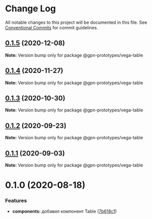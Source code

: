 # Change Log

All notable changes to this project will be documented in this file.
See [Conventional Commits](https://conventionalcommits.org) for commit guidelines.

## [0.1.5](https://github.com/gpn-prototypes/vega-ui/compare/@gpn-prototypes/vega-table@0.1.4...@gpn-prototypes/vega-table@0.1.5) (2020-12-08)

**Note:** Version bump only for package @gpn-prototypes/vega-table





## [0.1.4](https://github.com/gpn-prototypes/vega-ui/compare/@gpn-prototypes/vega-table@0.1.3...@gpn-prototypes/vega-table@0.1.4) (2020-11-27)

**Note:** Version bump only for package @gpn-prototypes/vega-table





## [0.1.3](https://github.com/gpn-prototypes/vega-ui/compare/@gpn-prototypes/vega-table@0.1.2...@gpn-prototypes/vega-table@0.1.3) (2020-10-30)

**Note:** Version bump only for package @gpn-prototypes/vega-table





## [0.1.2](https://github.com/gpn-prototypes/vega-ui/compare/@gpn-prototypes/vega-table@0.1.1...@gpn-prototypes/vega-table@0.1.2) (2020-09-23)

**Note:** Version bump only for package @gpn-prototypes/vega-table





## [0.1.1](https://github.com/gpn-prototypes/vega-ui/compare/@gpn-prototypes/vega-table@0.1.0...@gpn-prototypes/vega-table@0.1.1) (2020-09-03)

**Note:** Version bump only for package @gpn-prototypes/vega-table





# 0.1.0 (2020-08-18)


### Features

* **components:** добавил компонент Table ([7b618c1](https://github.com/gpn-prototypes/vega-ui/commit/7b618c19a6cac40ac75de8f6121944c55b1abf68))
